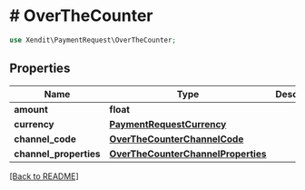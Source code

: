 # # OverTheCounter


```php
use Xendit\PaymentRequest\OverTheCounter;
```

## Properties

Name | Type | Description | Examples | Notes
------------ | ------------- | ------------- | ------------- | ------------- 
**amount** | **float** |  | null |  [optional]
**currency** | [**PaymentRequestCurrency**](PaymentRequestCurrency.md) |  | null |  [optional]
**channel_code** | [**OverTheCounterChannelCode**](OverTheCounterChannelCode.md) |  | null | 
**channel_properties** | [**OverTheCounterChannelProperties**](OverTheCounterChannelProperties.md) |  | null | 

[[Back to README]](../../README.md)
